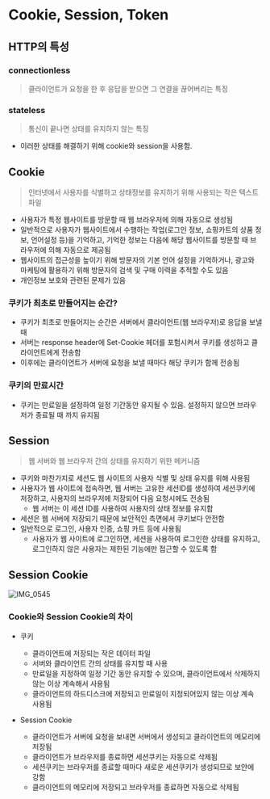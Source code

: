 # Cookie, Session, Token

## HTTP의 특성
### connectionless
> 클라이언트가 요청을 한 후 응답을 받으면 그 연결을 끊어버리는 특징

### stateless
> 통신이 끝나면 상태를 유지하지 않는 특징

- 이러한 상태를 해결하기 위해 cookie와 session을 사용함.

## Cookie
> 인터넷에서 사용자를 식별하고 상태정보를 유지하기 위해 사용되는 작은 텍스트파일

- 사용자가 특정 웹사이트를 방문할 때 웹 브라우저에 의해 자동으로 생성됨
- 일반적으로 사용자가 웹사이트에서 수행하는 작업(로그인 정보, 쇼핑카트의 상품 정보, 언어설정 등)을 기억하고, 기억한 정보는 다음에 해당 웹사이트를 방문할 때 브라우저에 의해 자동으로 제공됨
- 웹사이트의 접근성을 높이기 위해 방문자의 기본 언어 설정을 기억하거나, 광고와 마케팅에 활용하기 위해 방문자의 검색 및 구매 이력을 추적할 수도 있음
- 개인정보 보호와 관련된 문제가 있음

### 쿠키가 최초로 만들어지는 순간?
- 쿠키가 최초로 만들어지는 순간은 서버에서 클라이언트(웹 브라우저)로 응답을 보낼 때
- 서버는 response header에 Set-Cookie 헤더를 포험시켜서 쿠키를 생성하고 클라이언트에게 전송함
- 이후에는 클라이언트가 서버에 요청을 보낼 때마다 해당 쿠키가 함께 전송됨

### 쿠키의 만료시간
- 쿠키는 만료일을 설정하여 일정 기간동안 유지될 수 있음. 설정하지 않으면 브라우저가 종료될 때 까지 유지됨

## Session
> 웹 서버와 웹 브라우저 간의 상태를 유지하기 위한 메커니즘

- 쿠키와 마찬가지로 세션도 웹 사이트의 사용자 식별 및 상태 유지를 위해 사용됨
- 사용자가 웹 사이트에 접속하면, 웹 서버는 고유한 세션ID를 생성하여 세션쿠키에 저장하고, 사용자의 브라우저에 저장되어 다음 요청시에도 전송됨
  - 웹 서버는 이 세션 ID를 사용하여 사용자의 상태 정보를 유지함
- 세션은 웹 서버에 저장되기 때문에 보안적인 측면에서 쿠키보다 안전함
- 일반적으로 로그인, 사용자 인증, 쇼핑 카트 등에 사용됨
  - 사용자가 웹 사이트에 로그인하면, 세션을 사용하여 로그인한 상태를 유지하고, 로그인하지 않은 사용자는 제한된 기능에만 접근할 수 있도록 함

## Session Cookie
![IMG_0545](https://user-images.githubusercontent.com/73820746/218959338-b7113ec3-2c14-4526-848b-f3ea72629f02.JPG)


### Cookie와 Session Cookie의 차이
- 쿠키
  - 클라이언트에 저장되는 작은 데이터 파일
  - 서버와 클라이언트 간의 상태를 유지할 때 사용
  - 만료일을 지정하여 일정 기간 동안 유지할 수 있으며, 클라이언트에서 삭제하지 않는 이상 계속해서 사용됨
  - 클라이언트의 하드디스크에 저장되고 만료일이 지정되어있지 않는 이상 계속 사용됨

- Session Cookie
  - 클라이언트가 서버에 요청을 보내면 서버에서 생성되고 클라이언트의 메모리에 저장됨
  - 클라이언트가 브라우저를 종료하면 세션쿠키는 자동으로 삭제됨
  - 세션쿠키는 브라우저를 종료할 때마다 새로운 세션쿠키가 생성되므로 보안에 강함
  - 클라이언트의 메모리에 저장되고 브라우저를 종료하면 자동으로 삭제됨

